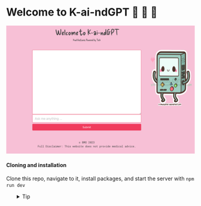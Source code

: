 # Welcome to K-ai-ndGPT 🤖 💬 💖

![k-ai-ndGPT](./server/public/stock-3.png)

#### Cloning and installation

Clone this repo, navigate to it, install packages, and start the server with `npm run dev`
  <details style="padding-left: 2em">
    <summary>Tip</summary>

  ```sh
  cd k-ai-nd-GPT
  npm i
  npm run dev
  ```

  </details>
